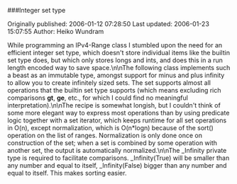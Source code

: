 ###Integer set type

Originally published: 2006-01-12 07:28:50
Last updated: 2006-01-23 15:07:55
Author: Heiko Wundram

While programming an IPv4-Range class I stumbled upon the need for an efficient integer set type, which doesn't store individual items like the builtin set type does, but which only stores longs and ints, and does this in a run length encoded way to save space.\n\nThe following class implements such a beast as an immutable type, amongst support for minus and plus infinity to allow you to create infinitely sized sets. The set supports almost all operations that the builtin set type supports (which means excluding rich comparisons __gt__, __ge__, etc., for which I could find no meaningful interpretation).\n\nThe recipe is somewhat longish, but I couldn't think of some more elegant way to express most operations than by using predicate logic together with a set iterator, which keeps runtime for all set operations in O(n), except normalization, which is O(n*logn) because of the sort() operation on the list of ranges. Normalization is only done once on construction of the set; when a set is combined by some operation with another set, the output is automatically normalized.\n\nThe _Infinity private type is required to facilitate comparisons. _Infinity(True) will be smaller than any number and equal to itself, _Infinity(False) bigger than any number and equal to itself. This makes sorting easier.